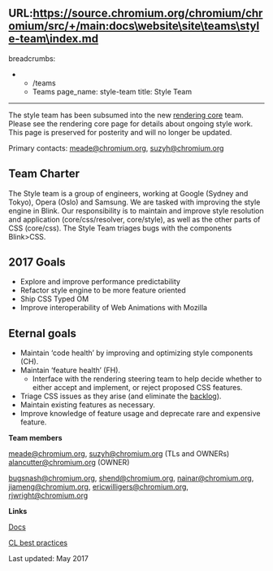 URL:https://source.chromium.org/chromium/chromium/src/+/main:docs\website\site\teams\style-team\index.md
---
breadcrumbs:
- - /teams
  - Teams
page_name: style-team
title: Style Team
---

The style team has been subsumed into the new [rendering
core](/teams/rendering) team. Please see the rendering core page
for details about ongoing style work.
This page is preserved for posterity and will no longer be updated.

Primary contacts: meade@chromium.org, suzyh@chromium.org

## Team Charter

The Style team is a group of engineers, working at Google (Sydney and Tokyo),
Opera (Oslo) and Samsung. We are tasked with improving the style engine in
Blink. Our responsibility is to maintain and improve style resolution and
application (core/css/resolver, core/style), as well as the other parts of CSS
(core/css).
The Style Team triages bugs with the components Blink&gt;CSS.

## 2017 Goals

*   Explore and improve performance predictability
*   Refactor style engine to be more feature oriented
*   Ship CSS Typed OM
*   Improve interoperability of Web Animations with Mozilla

## Eternal goals

*   Maintain ‘code health’ by improving and optimizing style components
            (CH).
*   Maintain ‘feature health’ (FH).
    *   Interface with the rendering steering team to help decide
                whether to either accept and implement, or reject proposed CSS
                features.
*   Triage CSS issues as they arise (and eliminate the
            [backlog](https://code.google.com/p/chromium/issues/list?can=2&q=Cr%3DBlink-CSS+&colspec=ID+Pri+M+Week+ReleaseBlock+Cr+Status+Owner+Summary+OS+Modified&x=m&y=releaseblock&cells=tiles)).
*   Maintain existing features as necessary.
*   Improve knowledge of feature usage and deprecate rare and expensive
            feature.

**Team members**

meade@chromium.org, suzyh@chromium.org (TLs and OWNERs)
alancutter@chromium.org (OWNER)

bugsnash@chromium.org, shend@chromium.org, nainar@chromium.org,
jiameng@chromium.org, ericwilligers@chromium.org, rjwright@chromium.org

**Links**

[Docs](http://blink.style/docs)

[CL best
practices](https://docs.google.com/document/d/1Zk3y699NTmH96qEDvofiUHbTckHJbkT8t3vY6ker3z0/edit?ts=590a6e7b#)

Last updated: May 2017
